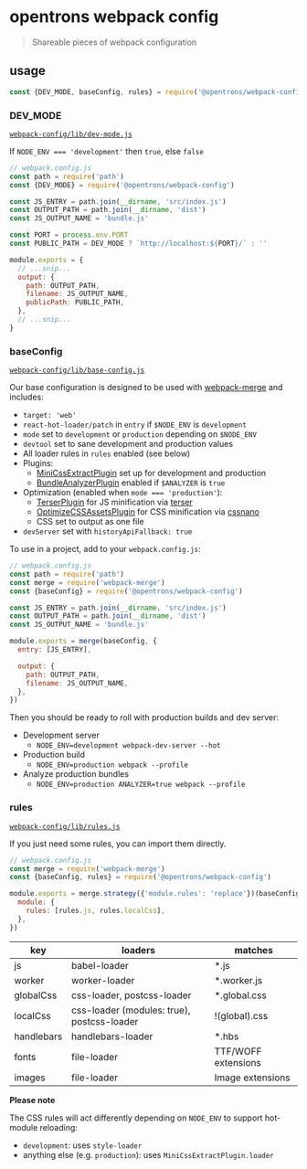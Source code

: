 # opentrons webpack config

> Shareable pieces of webpack configuration

## usage

```js
const {DEV_MODE, baseConfig, rules} = require('@opentrons/webpack-config')
```

### DEV_MODE

[`webpack-config/lib/dev-mode.js`](./lib/dev-mode.js)

If `NODE_ENV === 'development'` then `true`, else `false`

```js
// webpack.config.js
const path = require('path')
const {DEV_MODE} = require('@opentrons/webpack-config')

const JS_ENTRY = path.join(__dirname, 'src/index.js')
const OUTPUT_PATH = path.join(__dirname, 'dist')
const JS_OUTPUT_NAME = 'bundle.js'

const PORT = process.env.PORT
const PUBLIC_PATH = DEV_MODE ? `http://localhost:${PORT}/` : ''

module.exports = {
  // ...snip...
  output: {
    path: OUTPUT_PATH,
    filename: JS_OUTPUT_NAME,
    publicPath: PUBLIC_PATH,
  },
  // ...snip...
}
```

### baseConfig

[`webpack-config/lib/base-config.js`](./lib/base-config.js)

Our base configuration is designed to be used with [webpack-merge][] and includes:

- `target: 'web'`
- `react-hot-loader/patch` in `entry` if `$NODE_ENV` is `development`
- `mode` set to `development` or `production` depending on `$NODE_ENV`
- `devtool` set to sane development and production values
- All loader rules in `rules` enabled (see below)
- Plugins:
  - [MiniCssExtractPlugin][] set up for development and production
  - [BundleAnalyzerPlugin][] enabled if `$ANALYZER` is `true`
- Optimization (enabled when `mode === 'production'`):
  - [TerserPlugin][] for JS minification via [terser][]
  - [OptimizeCSSAssetsPlugin][] for CSS minification via [cssnano][]
  - CSS set to output as one file
- `devServer` set with `historyApiFallback: true`

To use in a project, add to your `webpack.config.js`:

```js
// webpack.config.js
const path = require('path')
const merge = require('webpack-merge')
const {baseConfig} = require('@opentrons/webpack-config')

const JS_ENTRY = path.join(__dirname, 'src/index.js')
const OUTPUT_PATH = path.join(__dirname, 'dist')
const JS_OUTPUT_NAME = 'bundle.js'

module.exports = merge(baseConfig, {
  entry: [JS_ENTRY],

  output: {
    path: OUTPUT_PATH,
    filename: JS_OUTPUT_NAME,
  },
})
```

Then you should be ready to roll with production builds and dev server:

- Development server
  - `NODE_ENV=development webpack-dev-server --hot`
- Production build
  - `NODE_ENV=production webpack --profile`
- Analyze production bundles
  - `NODE_ENV=production ANALYZER=true webpack --profile`

[webpack-merge]: https://github.com/survivejs/webpack-merge
[minicssextractplugin]: https://webpack.js.org/plugins/mini-css-extract-plugin/
[bundleanalyzerplugin]: https://github.com/webpack-contrib/webpack-bundle-analyzer
[terserplugin]: https://webpack.js.org/plugins/terser-webpack-plugin/
[optimizecssassetsplugin]: https://github.com/NMFR/optimize-css-assets-webpack-plugin
[terser]: https://github.com/terser-js/terser
[cssnano]: https://cssnano.co/

### rules

[`webpack-config/lib/rules.js`](./lib/rules.js)

If you just need some rules, you can import them directly.

```js
// webpack.config.js
const merge = require('webpack-merge')
const {baseConfig, rules} = require('@opentrons/webpack-config')

module.exports = merge.strategy({'module.rules': 'replace'})(baseConfig, {
  module: {
    rules: [rules.js, rules.localCss],
  },
})
```

| key        | loaders                                    | matches             |
| ---------- | ------------------------------------------ | ------------------- |
| js         | babel-loader                               | \*.js               |
| worker     | worker-loader                              | \*.worker.js        |
| globalCss  | css-loader, postcss-loader                 | \*.global.css       |
| localCss   | css-loader (modules: true), postcss-loader | !(global).css       |
| handlebars | handlebars-loader                          | \*.hbs              |
| fonts      | file-loader                                | TTF/WOFF extensions |
| images     | file-loader                                | Image extensions    |

**Please note**

The CSS rules will act differently depending on `NODE_ENV` to support hot-module reloading:

- `development`: uses `style-loader`
- anything else (e.g. `production`): uses `MiniCssExtractPlugin.loader`
